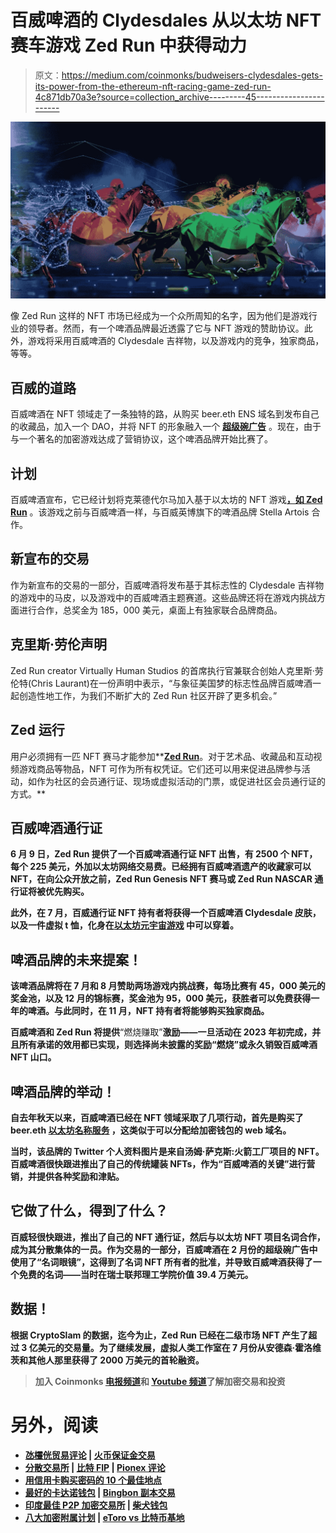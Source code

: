 # 百威啤酒的 Clydesdales 从以太坊 NFT 赛车游戏 Zed Run 中获得动力

> 原文：<https://medium.com/coinmonks/budweisers-clydesdales-gets-its-power-from-the-ethereum-nft-racing-game-zed-run-4c871db70a3e?source=collection_archive---------45----------------------->

![](img/8ec6097fec6788a37086c49686d2b106.png)

像 Zed Run 这样的 NFT 市场已经成为一个众所周知的名字，因为他们是游戏行业的领导者。然而，有一个啤酒品牌最近透露了它与 NFT 游戏的赞助协议。此外，游戏将采用百威啤酒的 Clydesdale 吉祥物，以及游戏内的竞争，独家商品，等等。

## **百威的道路**

百威啤酒在 NFT 领域走了一条独特的路，从购买 beer.eth ENS 域名到发布自己的收藏品，加入一个 DAO，并将 NFT 的形象融入一个 [**超级碗广告**](https://en.wikipedia.org/wiki/Super_Bowl_commercials) 。现在，由于与一个著名的加密游戏达成了营销协议，这个啤酒品牌开始比赛了。

## **计划**

百威啤酒宣布，它已经计划将克莱德代尔马加入基于以太坊的 NFT 游戏[**，如 Zed Run**](https://bit.ly/3MRtfRa) 。该游戏之前与百威啤酒一样，与百威英博旗下的啤酒品牌 Stella Artois 合作。

## **新宣布的交易**

作为新宣布的交易的一部分，百威啤酒将发布基于其标志性的 Clydesdale 吉祥物的游戏中的马皮，以及游戏中的百威啤酒主题赛道。这些品牌还将在游戏内挑战方面进行合作，总奖金为 185，000 美元，桌面上有独家联合品牌商品。

## 克里斯·劳伦声明

Zed Run creator Virtually Human Studios 的首席执行官兼联合创始人克里斯·劳伦特(Chris Laurant)在一份声明中表示，“与象征美国梦的标志性品牌百威啤酒一起创造性地工作，为我们不断扩大的 Zed Run 社区开辟了更多机会。”

## **Zed 运行**

用户必须拥有一匹 NFT 赛马才能参加**[**Zed Run**](https://zed.run/)。对于艺术品、收藏品和互动视频游戏商品等物品，NFT 可作为所有权凭证。它们还可以用来促进品牌参与活动，如作为社区的会员通行证、现场或虚拟活动的门票，或促进社区会员通行证的方式。**

## ****百威啤酒通行证****

**6 月 9 日，Zed Run 提供了一个百威啤酒通行证 NFT 出售，有 2500 个 NFT，每个 225 美元，外加以太坊网络交易费。已经拥有百威啤酒遗产的收藏家可以 NFT，在向公众开放之前，Zed Run Genesis NFT 赛马或 Zed Run NASCAR 通行证将被优先购买。**

**此外，在 7 月，百威通行证 NFT 持有者将获得一个百威啤酒 Clydesdale 皮肤，以及一件虚拟 t 恤，化身在[**以太坊元宇宙游戏**](https://bit.ly/3HnCaIW) 中可以穿着。**

## ****啤酒品牌的未来提案！****

**该啤酒品牌将在 7 月和 8 月赞助两场游戏内挑战赛，每场比赛有 45，000 美元的奖金池，以及 12 月的锦标赛，奖金池为 95，000 美元，获胜者可以免费获得一年的啤酒。与此同时，在 11 月，NFT 持有者将能够购买独家商品。**

**百威啤酒和 Zed Run 将提供**“燃烧赚取”**激励——一旦活动在 2023 年初完成，并且所有承诺的效用都已实现，则选择尚未披露的奖励“燃烧”或永久销毁百威啤酒 NFT 山口。**

## ****啤酒品牌的举动！****

**自去年秋天以来，百威啤酒已经在 NFT 领域采取了几项行动，首先是购买了 beer.eth [**以太坊名称服务**](https://ens.domains/) ，这类似于可以分配给加密钱包的 web 域名。**

**当时，该品牌的 Twitter 个人资料图片是来自汤姆·萨克斯:火箭工厂项目的 NFT。百威啤酒很快跟进推出了自己的传统罐装 NFTs，作为“百威啤酒的关键”**进行营销，并提供各种奖励和津贴。****

## ******它做了什么，得到了什么？******

****百威轻很快跟进，推出了自己的 NFT 通行证，然后与以太坊 NFT 项目名词合作，成为其分散集体的一员。作为交易的一部分，百威啤酒在 2 月份的超级碗广告中使用了“名词眼镜”，这得到了名词 NFT 所有者的批准，并导致百威啤酒获得了一个免费的名词——当时在瑞士联邦理工学院价值 39.4 万美元。****

## ******数据！******

****根据 CryptoSlam 的数据，迄今为止，Zed Run 已经在二级市场 NFT 产生了超过 3 亿美元的交易量。为了继续发展，虚拟人类工作室在 7 月份从安德森·霍洛维茨和其他人那里获得了 2000 万美元的首轮融资。****

> ****加入 Coinmonks [电报频道](https://t.me/coincodecap)和 [Youtube 频道](https://www.youtube.com/c/coinmonks/videos)了解加密交易和投资****

# ****另外，阅读****

*   ****[氹欞侊贸易评论](https://coincodecap.com/anny-trade-review) | [火币保证金交易](/coinmonks/huobi-margin-trading-b3b06cdc1519)****
*   ****[分散交易所](https://coincodecap.com/what-are-decentralized-exchanges) | [比特 FIP](https://coincodecap.com/bitbns-fip) | [Pionex 评论](https://coincodecap.com/pionex-review-exchange-with-crypto-trading-bot)****
*   ****[用信用卡购买密码的 10 个最佳地点](https://coincodecap.com/buy-crypto-with-credit-card)****
*   ****[最好的卡达诺钱包](https://coincodecap.com/best-cardano-wallets) | [Bingbon 副本交易](https://coincodecap.com/bingbon-copy-trading)****
*   ****[印度最佳 P2P 加密交易所](https://coincodecap.com/p2p-crypto-exchanges-in-india) | [柴犬钱包](https://coincodecap.com/baby-shiba-inu-wallets)****
*   ****[八大加密附属计划](https://coincodecap.com/crypto-affiliate-programs) | [eToro vs 比特币基地](https://coincodecap.com/etoro-vs-coinbase)****